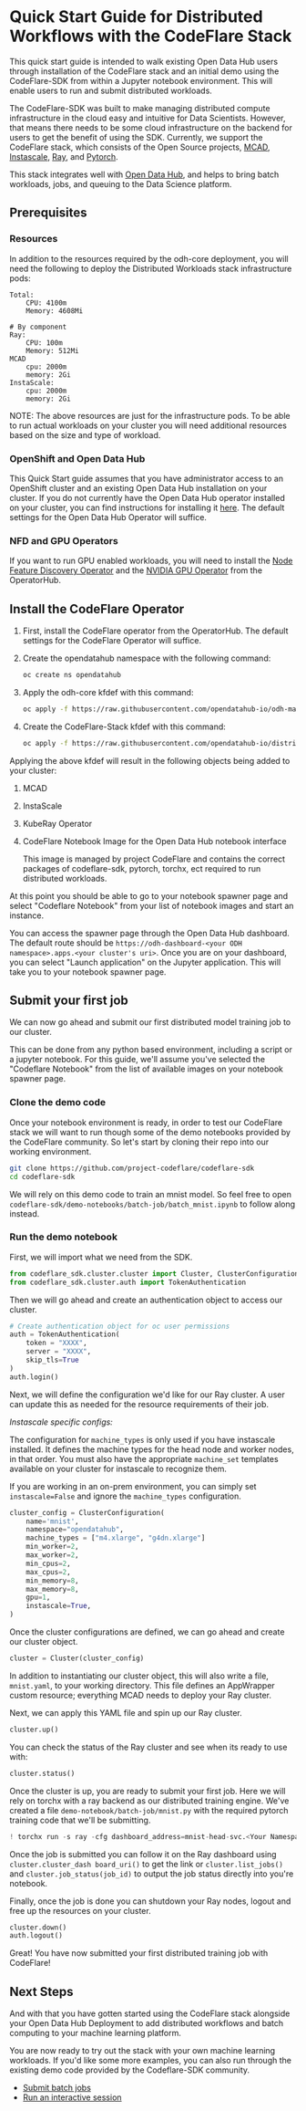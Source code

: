 # Quick Start Guide for Distributed Workflows with the CodeFlare Stack

This quick start guide is intended to walk existing Open Data Hub users through installation of the CodeFlare stack and an initial demo using the CodeFlare-SDK from within a Jupyter notebook environment. This will enable users to run and submit distributed workloads.  

The CodeFlare-SDK was built to make managing distributed compute infrastructure in the cloud easy and intuitive for Data Scientists. However, that means there needs to be some cloud infrastructure on the backend for users to get the benefit of using the SDK. Currently, we support the CodeFlare stack, which consists of the Open Source projects, [MCAD](https://github.com/project-codeflare/multi-cluster-app-dispatcher), [Instascale](https://github.com/project-codeflare/instascale), [Ray](https://www.ray.io/), and [Pytorch](https://pytorch.org/).

This stack integrates well with [Open Data Hub](https://opendatahub.io/), and helps to bring batch workloads, jobs, and queuing to the Data Science platform.

## Prerequisites

### Resources

In addition to the resources required by the odh-core deployment, you will need the following to deploy the Distributed Workloads stack infrastructure pods:

```text
Total:
    CPU: 4100m
    Memory: 4608Mi

# By component
Ray:
    CPU: 100m
    Memory: 512Mi
MCAD
    cpu: 2000m
    memory: 2Gi
InstaScale:
    cpu: 2000m
    memory: 2Gi
```

NOTE: The above resources are just for the infrastructure pods. To be able to run actual workloads on your cluster you will need additional resources based on the size and type of workload.

### OpenShift and Open Data Hub

This Quick Start guide assumes that you have administrator access to an OpenShift cluster and an existing Open Data Hub installation on your cluster. If you do not currently have the Open Data Hub operator installed on your cluster, you can find instructions for installing it [here](https://opendatahub.io/docs/quick-installation/). The default settings for the Open Data Hub Operator will suffice.

### NFD and GPU Operators

If you want to run GPU enabled workloads, you will need to install the [Node Feature Discovery Operator](https://github.com/openshift/cluster-nfd-operator) and the [NVIDIA GPU Operator](https://github.com/NVIDIA/gpu-operator) from the OperatorHub.

## Install the CodeFlare Operator

1. First, install the CodeFlare operator from the OperatorHub. The default settings for the CodeFlare Operator will suffice.
2. Create the opendatahub namespace with the following command:

    ```bash
    oc create ns opendatahub
    ```

3. Apply the odh-core kfdef with this command:

    ```bash
    oc apply -f https://raw.githubusercontent.com/opendatahub-io/odh-manifests/master/kfdef/odh-core.yaml -n opendatahub
    ```

4. Create the CodeFlare-Stack kfdef with this command:

    ```bash
    oc apply -f https://raw.githubusercontent.com/opendatahub-io/distributed-workloads/main/codeflare-stack-kfdef.yaml -n opendatahub
    ```

Applying the above kfdef will result in the following objects being added to your cluster:

1. MCAD
2. InstaScale
3. KubeRay Operator
4. CodeFlare Notebook Image for the Open Data Hub notebook interface

    This image is managed by project CodeFlare and contains the correct packages of codeflare-sdk, pytorch, torchx, ect required to run distributed workloads.

At this point you should be able to go to your notebook spawner page and select "Codeflare Notebook" from your list of notebook images and start an instance.

You can access the spawner page through the Open Data Hub dashboard. The default route should be `https://odh-dashboard-<your ODH namespace>.apps.<your cluster's uri>`. Once you are on your dashboard, you can select "Launch application" on the Jupyter application. This will take you to your notebook spawner page.

## Submit your first job

We can now go ahead and submit our first distributed model training job to our cluster.

This can be done from any python based environment, including a script or a jupyter notebook. For this guide, we'll assume you've selected the "Codeflare Notebook" from the list of available images on your notebook spawner page.

### Clone the demo code

Once your notebook environment is ready, in order to test our CodeFlare stack we will want to run though some of the demo notebooks provided by the CodeFlare community. So let's start by cloning their repo into our working environment.

```bash
git clone https://github.com/project-codeflare/codeflare-sdk
cd codeflare-sdk
```

We will rely on this demo code to train an mnist model. So feel free to open `codeflare-sdk/demo-notebooks/batch-job/batch_mnist.ipynb` to follow along instead.

### Run the demo notebook

First, we will import what we need from the SDK.

```python
from codeflare_sdk.cluster.cluster import Cluster, ClusterConfiguration
from codeflare_sdk.cluster.auth import TokenAuthentication

```

Then we will go ahead and create an authentication object to access our cluster.

```python
# Create authentication object for oc user permissions
auth = TokenAuthentication(
    token = "XXXX",
    server = "XXXX",
    skip_tls=True
)
auth.login()
```

Next, we will define the configuration we'd like for our Ray cluster. A user can update this as needed for the resource requirements of their job.

_Instascale specific configs:_

The configuration for `machine_types` is only used if you have instascale installed. It defines the machine types for the head node and worker nodes, in that order. You must also have the appropriate `machine_set` templates available on your cluster for instascale to recognize them.

If you are working in an on-prem environment, you can simply set `instascale=False` and ignore the `machine_types` configuration.

```python
cluster_config = ClusterConfiguration(
    name='mnist', 
    namespace="opendatahub", 
    machine_types = ["m4.xlarge", "g4dn.xlarge"]
    min_worker=2, 
    max_worker=2, 
    min_cpus=2, 
    max_cpus=2, 
    min_memory=8, 
    max_memory=8, 
    gpu=1, 
    instascale=True,
)
```

Once the cluster configurations are defined, we can go ahead and create our cluster object.

```python
cluster = Cluster(cluster_config)
```

In addition to instantiating our cluster object, this will also write a file, `mnist.yaml`, to your working directory. This file defines an AppWrapper custom resource; everything MCAD needs to deploy your Ray cluster.

Next, we can apply this YAML file and spin up our Ray cluster.

```python
cluster.up()
```

You can check the status of the Ray cluster and see when its ready to use with:

```Python
cluster.status()
```

Once the cluster is up, you are ready to submit your first job. Here we will rely on torchx with a ray backend as our distributed training engine. We've created a file `demo-notebook/batch-job/mnist.py` with the required pytorch training code that we'll be submitting.  

```python
! torchx run -s ray -cfg dashboard_address=mnist-head-svc.<Your Namespace>.svc:8265,requirements=requirements.txt dist.ddp -j 2x1 --gpu 1 --script mnist.py
```

Once the job is submitted you can follow it on the Ray dashboard using `cluster.cluster_dash board_uri()` to get the link or `cluster.list_jobs()` and `cluster.job_status(job_id)` to output the job status directly into you're notebook.

Finally, once the job is done you can shutdown your Ray nodes, logout and free up the resources on your cluster.

```python
cluster.down()
auth.logout()
```

Great! You have now submitted your first distributed training job with CodeFlare!

## Next Steps

And with that you have gotten started using the CodeFlare stack alongside your Open Data Hub Deployment to add distributed workflows and batch computing to your machine learning platform.

You are now ready to try out the stack with your own machine learning workloads. If you'd like some more examples, you can also run through the existing demo code provided by the Codeflare-SDK community.

* [Submit batch jobs](https://github.com/project-codeflare/codeflare-sdk/tree/main/demo-notebooks/batch-job)
* [Run an interactive session](https://github.com/project-codeflare/codeflare-sdk/tree/main/demo-notebooks/interactive)
